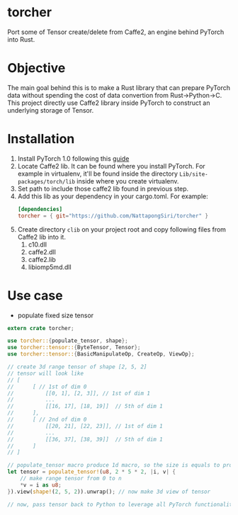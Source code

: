 # torcher
Port some of Tensor create/delete from Caffe2, an engine behind PyTorch into Rust.

# Objective
The main goal behind this is to make a Rust library that can prepare PyTorch data without spending the cost of data convertion from Rust->Python->C.
This project directly use Caffe2 library inside PyTorch to construct an underlying storage of Tensor.

# Installation
1. Install PyTorch 1.0 following this [guide](https://pytorch.org/get-started/locally/)
2. Locate Caffe2 lib. It can be found where you install PyTorch. For example in virtualenv, it'll be found inside the directory `Lib/site-packages/torch/lib` inside where you create virtualenv.
3. Set path to include those caffe2 lib found in previous step.
4. Add this lib as your dependency in your cargo.toml. For example: 
    ```toml
    [dependencies]
    torcher = { git="https://github.com/NattapongSiri/torcher" }
    ```
5. Create directory `clib` on your project root and copy following files from Caffe2 lib into it.
   1. c10.dll
   2. caffe2.dll
   3. caffe2.lib
   4. libiomp5md.dll

# Use case
- populate fixed size tensor 
```Rust
extern crate torcher;

use torcher::{populate_tensor, shape};
use torcher::tensor::{ByteTensor, Tensor};
use torcher::tensor::{BasicManipulateOp, CreateOp, ViewOp};

// create 3d range tensor of shape [2, 5, 2]
// tensor will look like 
// [
//      [ // 1st of dim 0
//          [[0, 1], [2, 3]], // 1st of dim 1
//          ...
//          [[16, 17], [18, 19]]  // 5th of dim 1
//      ], 
//      [ // 2nd of dim 0
//          [[20, 21], [22, 23]], // 1st of dim 1
//          ...
//          [[36, 37], [38, 39]]  // 5th of dim 1
//      ]
// ]

// populate_tensor macro produce 1d macro, so the size is equals to product of all the dim
let tensor = populate_tensor!(u8, 2 * 5 * 2, |i, v| {
    // make range tensor from 0 to n
    *v = i as u8;
}).view(shape!(2, 5, 2)).unwrap(); // now make 3d view of tensor

// now, pass tensor back to Python to leverage all PyTorch functionalities.
```